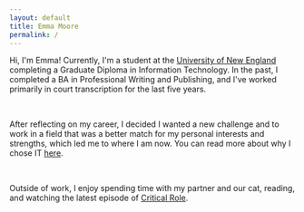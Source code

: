 ```yaml
---
layout: default
title: Emma Moore
permalink: /
---
```


Hi, I'm Emma! Currently, I'm a student at the [University of New England](https://www.une.edu.au/) completing a Graduate Diploma in Information Technology. In the past, I completed a BA in Professional Writing and Publishing, and I've worked primarily in court transcription for the last five years.

<br>

After reflecting on my career, I decided I wanted a new challenge and to work in a field that was a better match for my personal interests and strengths, which led me to where I am now. You can read more about why I chose IT [here]({{site.url}}/notes/2025/02/10/my-career-change.html).

<br>

Outside of work, I enjoy spending time with my partner and our cat, reading, and watching the latest episode of [Critical Role](https://critrole.com/).
